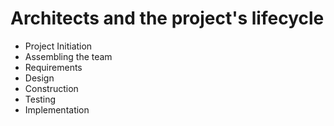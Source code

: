 # Architects and the project's lifecycle

* Project Initiation
* Assembling the team 
* Requirements
* Design
* Construction
* Testing
* Implementation
